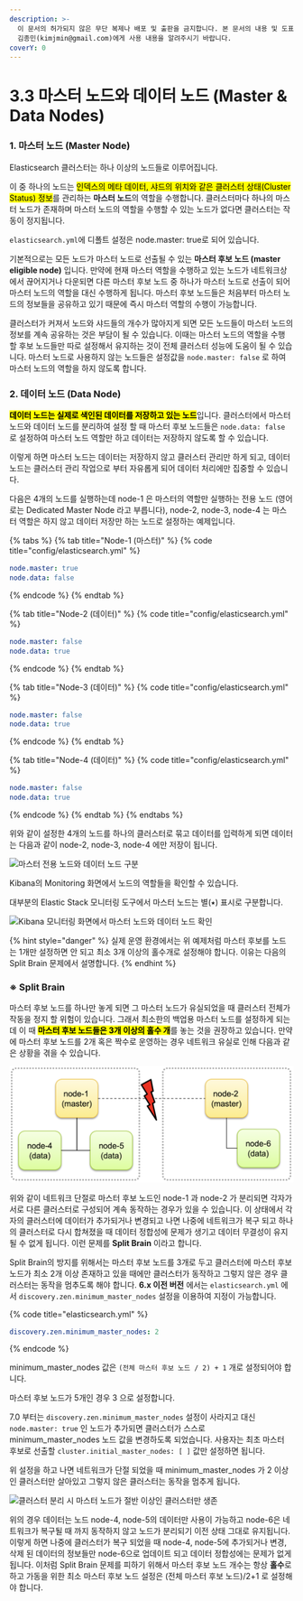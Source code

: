 ```yaml
---
description: >-
  이 문서의 허가되지 않은 무단 복제나 배포 및 출판을 금지합니다. 본 문서의 내용 및 도표 등을 인용하고자 하는 경우 출처를 명시하고
  김종민(kimjmin@gmail.com)에게 사용 내용을 알려주시기 바랍니다.
coverY: 0
---
```


# 3.3 마스터 노드와 데이터 노드 (Master & Data Nodes)

### 1. 마스터 노드 (Master Node)

Elasticsearch 클러스터는 하나 이상의 노드들로 이루어집니다.&#x20;

이 중 하나의 노드는 <mark style="background-color:yellow;">인덱스의 메타 데이터, 샤드의 위치와 같은 클러스터 상태(Cluster Status) 정보</mark>를 관리하는 **마스터 노드**의 역할을 수행합니다. 클러스터마다 하나의 마스터 노드가 존재하며 마스터 노드의 역할을 수행할 수 있는 노드가 없다면 클러스터는 작동이 정지됩니다.

`elasticsearch.yml`에 디폴트 설정은 node.master: true로 되어 있습니다.&#x20;

&#x20;기본적으로는 모든 노드가 마스터 노드로 선출될 수 있는 **마스터 후보 노드 (master eligible node)** 입니다. 만약에 현재 마스터 역할을 수행하고 있는 노드가 네트워크상에서 끊어지거나 다운되면 다른 마스터 후보 노드 중 하나가 마스터 노드로 선출이 되어 마스터 노드의 역할을 대신 수행하게 됩니다. 마스터 후보 노드들은 처음부터 마스터 노드의 정보들을 공유하고 있기 때문에 즉시 마스터 역할의 수행이 가능합니다.



&#x20;클러스터가 커져서 노드와 샤드들의 개수가 많아지게 되면 모든 노드들이 마스터 노드의 정보를 계속 공유하는 것은 부담이 될 수 있습니다. 이때는 마스터 노드의 역할을 수행 할 후보 노드들만 따로 설정해서 유지하는 것이 전체 클러스터 성능에 도움이 될 수 있습니다. 마스터 노드로 사용하지 않는 노드들은 설정값을 `node.master: false` 로 하여 마스터 노드의 역할을 하지 않도록 합니다.



### 2. 데이터 노드 (Data Node)

&#x20;<mark style="background-color:yellow;">**데이터 노드는 실제로 색인된 데이터를 저장하고 있는 노드**</mark>입니다. 클러스터에서 마스터 노드와 데이터 노드를 분리하여 설정 할 때 마스터 후보 노드들은 `node.data: false` 로 설정하여 마스터 노드 역할만 하고 데이터는 저장하지 않도록 할 수 있습니다.&#x20;

&#x20;이렇게 하면 마스터 노드는 데이터는 저장하지 않고 클러스터 관리만 하게 되고, 데이터 노드는 클러스터 관리 작업으로 부터 자유롭게 되어 데이터 처리에만 집중할 수 있습니다.

&#x20;다음은 4개의 노드를 실행하는데 node-1 은 마스터의 역할만 실행하는 전용 노드 (영어로는 Dedicated Master Node 라고 부릅니다), node-2, node-3, node-4 는 마스터 역할은 하지 않고 데이터 저장만 하는 노드로 설정하는 예제입니다.

{% tabs %}
{% tab title="Node-1 (마스터)" %}
{% code title="config/elasticsearch.yml" %}
```yaml
node.master: true
node.data: false
```
{% endcode %}
{% endtab %}

{% tab title="Node-2 (데이터)" %}
{% code title="config/elasticsearch.yml" %}
```yaml
node.master: false
node.data: true
```
{% endcode %}
{% endtab %}

{% tab title="Node-3 (데이터)" %}
{% code title="config/elasticsearch.yml" %}
```yaml
node.master: false
node.data: true
```
{% endcode %}
{% endtab %}

{% tab title="Node-4 (데이터)" %}
{% code title="config/elasticsearch.yml" %}
```yaml
node.master: false
node.data: true
```
{% endcode %}
{% endtab %}
{% endtabs %}

위와 같이 설정한 4개의 노드를 하나의 클러스터로 묶고 데이터를 입력하게 되면 데이터는 다음과 같이 node-2, node-3, node-4 에만 저장이 됩니다.

![마스터 전용 노드와 데이터 노드 구분](<../.gitbook/assets/image (24).png>)

Kibana의 Monitoring 화면에서 노드의 역할들을 확인할 수 있습니다.&#x20;

대부분의 Elastic Stack 모니터링 도구에서 마스터 노드는 별(⭑) 표시로 구분합니다.

![Kibana 모니터링 화면에서 마스터 노드와 데이터 노드 확인](<../.gitbook/assets/image (25).png>)

{% hint style="danger" %}
실제 운영 환경에서는 위 예제처럼 마스터 후보를 노드는 1개만 설정하면 안 되고 최소 3개 이상의 홀수개로 설정해야 합니다. 이유는 다음의 Split Brain 문제에서 설명합니다.
{% endhint %}

### ※ Split Brain

마스터 후보 노드를 하나만 놓게 되면 그 마스터 노드가 유실되었을 때 클러스터 전체가 작동을 정지 할 위험이 있습니다. 그래서 최소한의 백업용 마스터 노드를 설정하게 되는데 이 때 <mark style="background-color:yellow;">**마스터 후보 노드들은 3개 이상의 홀수 개**</mark>를 놓는 것을 권장하고 있습니다. 만약에 마스터 후보 노드를 2개 혹은 짝수로 운영하는 경우 네트워크 유실로 인해 다음과 같은 상황을 겪을 수 있습니다.



![네트워크 단절로 인한 클러스터 분리](<../.gitbook/assets/image (26).png>)

&#x20;위와 같이 네트워크 단절로 마스터 후보 노드인 node-1 과 node-2 가 분리되면 각자가 서로 다른 클러스터로 구성되어 계속 동작하는 경우가 있을 수 있습니다. 이 상태에서 각자의 클러스터에 데이터가 추가되거나 변경되고 나면 나중에 네트워크가 복구 되고 하나의 클러스터로 다시 합쳐졌을 때 데이터 정합성에 문제가 생기고 데이터 무결성이 유지될 수 없게 됩니다. 이런 문제를 **Split Brain** 이라고 합니다.

Split Brain의 방지를 위해서는 마스터 후보 노드를 3개로 두고 클러스터에 마스터 후보 노드가 최소 2개 이상 존재하고 있을 때에만 클러스터가 동작하고 그렇지 않은 경우 클러스터는 동작을 멈추도록 해야 합니다. **6.x 이전 버전** 에서는 `elasticsearch.yml` 에서 `discovery.zen.minimum_master_nodes` 설정을 이용하여 지정이 가능합니다.

{% code title="elasticsearch.yml" %}
```yaml
discovery.zen.minimum_master_nodes: 2
```
{% endcode %}

minimum\_master\_nodes 값은 `(전체 마스터 후보 노드 / 2) + 1` 개로 설정되어야 합니다.&#x20;

마스터 후보 노드가 5개인 경우 3 으로 설정합니다.

7.0 부터는 `discovery.zen.minimum_master_nodes` 설정이 사라지고 대신 `node.master: true` 인 노드가 추가되면 클러스터가 스스로 minimum\_master\_nodes 노드 값을 변경하도록 되었습니다. 사용자는 최초 마스터 후보로 선출할 `cluster.initial_master_nodes: [ ]` 값만 설정하면 됩니다.

&#x20;위 설정을 하고 나면 네트워크가 단절 되었을 때 minimum\_master\_nodes 가 2 이상인 클러스터만 살아있고 그렇지 않은 클러스터는 동작을 멈추게 됩니다.

![클러스터 분리 시 마스터 노드가 절반 이상인 클러스터만 생존](<../.gitbook/assets/image (27).png>)



&#x20;위의 경우 데이터는 노드 node-4, node-5의 데이터만 사용이 가능하고 node-6은 네트워크가 복구될 때 까지 동작하지 않고 노드가 분리되기 이전 상태 그대로 유지됩니다. 이렇게 하면 나중에 클러스터가 복구 되었을 때 node-4, node-5에 추가되거나 변경, 삭제 된 데이터의 정보들만 node-6으로 업데이트 되고 데이터 정합성에는 문제가 없게 됩니다. 이처럼 Split Brain 문제를 피하기 위해서 마스터 후보 노드 개수는 항상 **홀수**로 하고 가동을 위한 최소 마스터 후보 노드 설정은 (전체 마스터 후보 노드)/2+1 로 설정해야 합니다.
